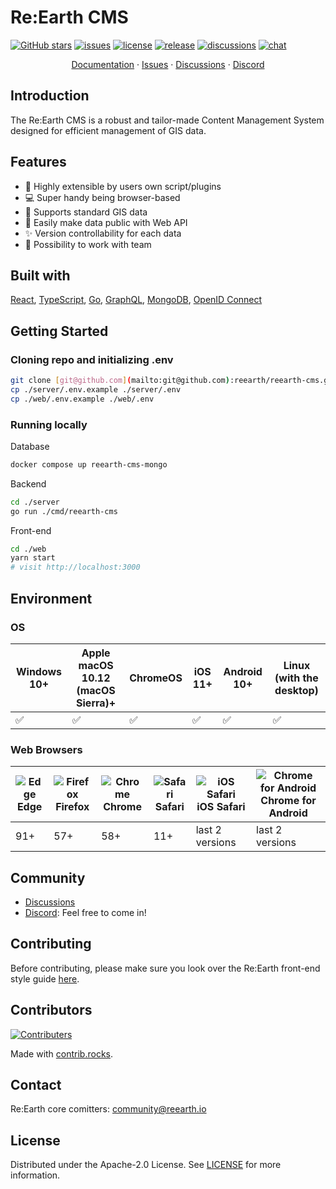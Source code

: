 # Re:Earth CMS
[![GitHub stars](https://img.shields.io/github/stars/reearth/reearth-cms.svg?style=social&label=Star&maxAge=2592000)](https://github.com/reearth/reearth-cms/stargazers)
[![issues](https://img.shields.io/github/issues/reearth/reearth-cms)](https://github.com/reearth/reearth-cms/issues)
[![license](https://img.shields.io/github/license/reearth/reearth-cms)](https://github.com/reearth/reearth-cms/blob/main/LICENSE)
[![release](https://img.shields.io/github/release/reearth/reearth-cms.svg)](https://GitHub.com/reearth/reearth-cms/releases/)
[![discussions](https://img.shields.io/badge/discussion-welcome-green.svg)](https://github.com/reearth/reearth-cms/discussions)
[![chat](https://img.shields.io/discord/870497079166910514?color=%237289DA&logo=discord)](https://discord.gg/Q6kmXnywfw)

<p align="center">
  <a href="https://eukarya.notion.site/Re-Earth-CMS-User-Manual-21ac673f1bf94f7b8e5a9cdfdace9c2f">Documentation</a>
  ·
  <a href="https://github.com/reearth/reearth-cms/issues">Issues</a>
  ·
  <a href="https://github.com/reearth/reearth-cms/discussions">Discussions</a>
  ·
  <a href="https://discord.gg/Q6kmXnywfw">Discord</a>
</p>

## Introduction

The Re:Earth CMS is a robust and tailor-made Content Management System designed for efficient management of GIS data.

## Features

- 🔌 Highly extensible by users own script/plugins
- 💻 Super handy being browser-based
- 💪 Supports standard GIS data
- 📢 Easily make data public with Web API
- ✨ Version controllability for each data
- 🤝 Possibility to work with team

## Built with

[React](https://github.com/facebook/react), [TypeScript](https://github.com/microsoft/TypeScript), [Go](https://github.com/golang/go), [GraphQL](https://github.com/graphql), [MongoDB](https://www.mongodb.com/), [OpenID Connect](https://openid.net/connect/)

## Getting Started

### Cloning repo and initializing .env

```sh
git clone [git@github.com](mailto:git@github.com):reearth/reearth-cms.git
cp ./server/.env.example ./server/.env
cp ./web/.env.example ./web/.env
```

### Running locally

Database

```sh
docker compose up reearth-cms-mongo
```

Backend

```sh
cd ./server
go run ./cmd/reearth-cms
```

Front-end

```sh
cd ./web
yarn start
# visit http://localhost:3000
```

## Environment

### OS

| Windows 10+ | Apple macOS 10.12 (macOS Sierra)+ | ChromeOS | iOS 11+ | Android 10+ | Linux (with the desktop) |
| --------- | --------- | --------- | --------- | --------- | --------- |
| ✅ | ✅ | ✅ | ✅ | ✅ | ✅ |

### Web Browsers

| ![Edge](https://raw.githubusercontent.com/alrra/browser-logos/master/src/edge/edge_32x32.png) <br />Edge | ![Firefox](https://raw.githubusercontent.com/alrra/browser-logos/master/src/firefox/firefox_32x32.png) <br /> Firefox | ![Chrome](https://raw.githubusercontent.com/alrra/browser-logos/master/src/chrome/chrome_32x32.png) <br /> Chrome | ![Safari](https://raw.githubusercontent.com/alrra/browser-logos/master/src/safari/safari_32x32.png) <br /> Safari | ![iOS Safari](https://raw.githubusercontent.com/alrra/browser-logos/master/src/safari-ios/safari-ios_32x32.png) <br />iOS Safari | ![Chrome for Android](https://raw.githubusercontent.com/alrra/browser-logos/master/src/chrome/chrome_32x32.png) <br/> Chrome for Android |
| --------- | --------- | --------- | --------- | --------- | --------- |
| 91+ | 57+ | 58+ | 11+ | last 2 versions | last 2 versions

## Community

- [Discussions](https://github.com/reearth/reearth-cms/discussions)
- [Discord](https://discord.gg/Q6kmXnywfw): Feel free to come in!

## Contributing

Before contributing, please make sure you look over the Re:Earth front-end style guide [here](https://github.com/reearth/guides/blob/main/frontend/style.md).

## Contributors

[![Contributers](https://contrib.rocks/image?repo=reearth/reearth-cms)](https://github.com/reearth/reearth-cms/graphs/contributors)

Made with [contrib.rocks](https://contrib.rocks/).

## Contact

Re:Earth core comitters: [community@reearth.io](mailto:community@reearth.io)

## License

Distributed under the Apache-2.0 License. See [LICENSE](LICENSE) for more information.
